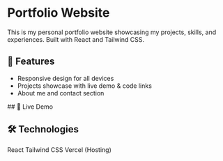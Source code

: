 # Portfolio Website

This is my personal portfolio website showcasing my projects, skills, and experiences. Built with React and Tailwind CSS.

## 🚀 Features

* Responsive design for all devices
* Projects showcase with live demo & code links
* About me and contact section

## 🔗 Live Demo

## 🛠️ Technologies
React
Tailwind CSS
Vercel (Hosting)
